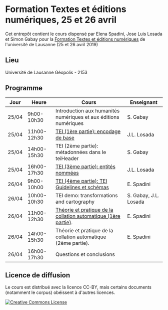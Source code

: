 # Formation Textes et éditions numériques, 25 et 26 avril

Cet entrepôt contient le cours dispensé par Elena Spadini, Jose Luis Losada et Simon Gabay pour la [Formation Textes et éditions numériques](https://agenda.unil.ch/display?id=1549376133695) de l'université de Lausanne (25 et 26 avril 2019)

## Lieu

Université de Lausanne
Géopolis - 2153

## Programme


| Jour | Heure | Cours | Enseignant |
|---|---|---|---|
| 25/04 | 9h00-10h30 | Introduction aux humanités numériques et aux éditions numériques | S. Gabay |
| 25/04 | 11h00-12h30 | [TEI (1ère partie): encodage de base](https://github.com/editio/workshop_tei_swiss) | J.L. Losada |
| 25/04 | 14h00-15h30 | TEI (2ème partie): métadonnées dans le teiHeader | S. Gabay |
| 25/04 | 16h00-17h30 | [TEI (3ème partie): entités nommées](https://github.com/editio/workshop_tei_swiss) | J.L. Losada |
| 26/04 | 9h00-10h00 | [TEI (4ème partie): TEI Guidelines et schémas](materials/20190425_TEIcustomization.zip) | E. Spadini |
| 26/04 | 10h00-10h30 | TEI demo: transformations and cartography | S. Gabay, J.L. Losada |
| 26/04 | 11h00-12h30 | [Théorie et pratique de la collation automatique (1ère partie)](https://github.com/elespdn/CollateX_tutorial/blob/master/workshopLausanne201904/INTRO.ipynb). | E. Spadini |
| 26/04 | 14h00-15h30 | Théorie et pratique de la collation automatique (2ème partie). | E. Spadini |
| 26/04 | 16h00-17h30 | Questions et conclusions |  |


## Licence de diffusion

Le cours est distribué avec la licence CC-BY, mais certains documents (notamment le corpus) obéissent à d'autres licences.


<a rel="license" href="https://creativecommons.org/licenses/by/2.0"><img alt="Creative Commons License" style="border-width:0" src="https://i.creativecommons.org/l/by/2.0/88x31.png" /></a><br />
